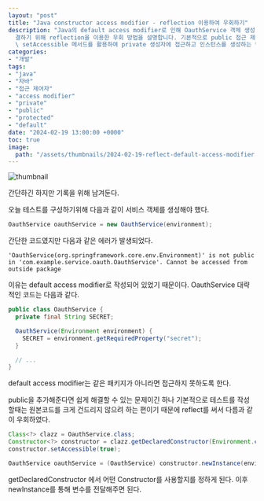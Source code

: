 ```yaml
---
layout: "post"
title: "Java constructor access modifier - reflection 이용하여 우회하기"
description: "Java의 default access modifier로 인해 OauthService 객체 생성 시 발생하는 접근 오류를 해\
  결하기 위해 reflection을 이용한 우회 방법을 설명합니다. 기본적으로 public 접근 제어자를 추가하는 대신, getDeclaredConstructor와\
  \ setAccessible 메서드를 활용하여 private 생성자에 접근하고 인스턴스를 생성하는 방법을 다룹니다."
categories:
- "개발"
tags:
- "java"
- "자바"
- "접근 제어자"
- "access modifier"
- "private"
- "public"
- "protected"
- "default"
date: "2024-02-19 13:00:00 +0000"
toc: true
image:
  path: "/assets/thumbnails/2024-02-19-reflect-default-access-modifier.jpg"
---
```


![thumbnail](/assets/images/2024-02-19-reflect-default-access-modifier/thumbnail.png)

간단하긴 하지만 기록을 위해 남겨둔다.

오늘 테스트를 구성하기위해 다음과 같이 서비스 객체를 생성해야 했다.

```java
OauthService oauthService = new OauthService(environment);
```

간단한 코드였지만 다음과 같은 에러가 발생되었다.

```
'OauthService(org.springframework.core.env.Environment)' is not public in 'com.example.service.oauth.OauthService'. Cannot be accessed from outside package
```

이유는 default access modifier로 작성되어 있었기 때문이다. OauthService 대략적인 코드는 다음과 같다.

```java
public class OauthService {
  private final String SECRET;

  OauthService(Environment environment) {
    SECRET = environment.getRequiredProperty("secret");
  }

  // ...
}
```

default access modifier는 같은 패키지가 아니라면 접근하지 못하도록 한다.

public을 추가해준다면 쉽게 해결할 수 있는 문제이긴 하나 기본적으로 테스트를 작성할때는 원본코드를 크게 건드리지 않으려 하는 편이기 때문에 reflect를 써서 다름과 같이 우회하였다.

```java
Class<?> clazz = OauthService.class;
Constructor<?> constructor = clazz.getDeclaredConstructor(Environment.class);
constructor.setAccessible(true);

OauthService oauthService = (OauthService) constructor.newInstance(environment);
```

getDeclaredConstructor 에서 어떤 Constructor를 사용할지를 정하게 된다. 이후 newInstance를 통해 변수를 전달해주면 된다.
